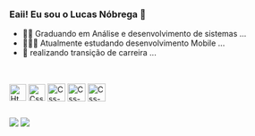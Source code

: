 ### Eaii! Eu sou o Lucas Nóbrega  👋



- 🏄🏽 Graduando em Análise e desenvolvimento de sistemas ...
- 👨🏽‍💻 Atualmente estudando desenvolvimento Mobile ...
- 🧞 realizando transição de carreira ...

##
  
<div style="display": inline_block"><br>
<img align="center" alt="Html_5" height="30" widt="48" src="https://cdn.jsdelivr.net/gh/devicons/devicon@latest/icons/html5/html5-original.svg">
<img align="center" alt="Css-3" height="30" widt="48" src="https://cdn.jsdelivr.net/gh/devicons/devicon@latest/icons/css3/css3-original.svg">
<img align="center" alt="Css-3" height="32" widt="60" src="https://cdn.jsdelivr.net/gh/devicons/devicon@latest/icons/java/java-plain.svg">
<img align="center" alt="Css-3" height="32" widt="60" src="https://cdn.jsdelivr.net/gh/devicons/devicon@latest/icons/mysql/mysql-original-wordmark.svg">
<img align="center" alt="Css-3" height="32" widt="60" src="https://cdn.jsdelivr.net/gh/devicons/devicon@latest/icons/python/python-original.svg">
</div>

##

<div>
  <a href= "mailto:lucas.nobrega0002@gmail.com"><img src="https://img.shields.io/badge/Gmail-D14836?style=for-the-badge&logo=gmail&logoColor=white" target="_blank"></a>
  <a href= "https://www.linkedin.com/in/lucas-n%C3%B3brega-646a3b223/"><img src="https://img.shields.io/badge/LinkedIn-0077B5?style=for-the-badge&logo=linkedin&logoColor=white" target="_blank"></a>
</div>
